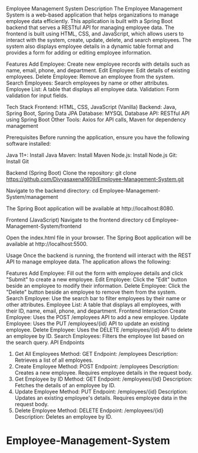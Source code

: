 Employee Management System
Description
The Employee Management System is a web-based application that helps organizations to manage employee data efficiently. This application is built with a Spring Boot backend that serves a 
RESTful API for managing employee data. The frontend is built using HTML, CSS, and JavaScript, which allows users to interact with the system, create, update, delete, and search employees. 
The system also displays employee details in a dynamic table format and provides a form for adding or editing employee information.

Features
Add Employee: Create new employee records with details such as name, email, phone, and department.
Edit Employee: Edit details of existing employees.
Delete Employee: Remove an employee from the system.
Search Employees: Search employees by name or other attributes.
Employee List: A table that displays all employee data.
Validation: Form validation for input fields.

Tech Stack
Frontend: HTML, CSS, JavaScript (Vanilla)
Backend: Java, Spring Boot, Spring Data JPA
Database: MYSQL Database
API: RESTful API using Spring Boot
Other Tools: Axios for API calls, Maven for dependency management

Prerequisites
Before running the application, ensure you have the following software installed:

Java 11+: Install Java
Maven: Install Maven
Node.js: Install Node.js
Git: Install Git

Backend (Spring Boot)
Clone the repository:
git clone https://github.com/Divyasaxena1609/Employee-Management-System.git

Navigate to the backend directory:
cd Employee-Management-System/management

The Spring Boot application will be available at http://localhost:8080.

Frontend (JavaScript)
Navigate to the frontend directory
cd Employee-Management-System/frontend

Open the index.html file in your browser.
The Spring Boot application will be available at http://localhost:5500.

Usage
Once the backend is running, the frontend will interact with the REST API to manage employee data. The application allows the following:

Features
Add Employee: Fill out the form with employee details and click "Submit" to create a new employee.
Edit Employee: Click the "Edit" button beside an employee to modify their information.
Delete Employee: Click the "Delete" button beside an employee to remove them from the system.
Search Employee: Use the search bar to filter employees by their name or other attributes.
Employee List: A table that displays all employees, with their ID, name, email, phone, and department.
Frontend Interaction
Create Employee: Uses the POST /employees API to add a new employee.
Update Employee: Uses the PUT /employees/{id} API to update an existing employee.
Delete Employee: Uses the DELETE /employees/{id} API to delete an employee by ID.
Search Employees: Filters the employee list based on the search query.
API Endpoints
1. Get All Employees
Method: GET
Endpoint: /employees
Description: Retrieves a list of all employees.
2. Create Employee
Method: POST
Endpoint: /employees
Description: Creates a new employee. Requires employee details in the request body.
3. Get Employee by ID
Method: GET
Endpoint: /employees/{id}
Description: Fetches the details of an employee by ID.
4. Update Employee
Method: PUT
Endpoint: /employees/{id}
Description: Updates an existing employee's details. Requires employee data in the request body.
5. Delete Employee
Method: DELETE
Endpoint: /employees/{id}
Description: Deletes an employee by ID.



# Employee-Management-System
